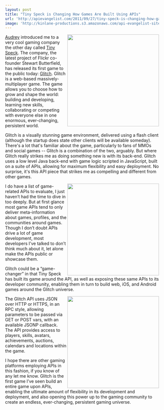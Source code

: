 ```yaml
---
layout: post
title: "Tiny Speck is Changing How Games Are Built Using APIs"
url: 'http://apievangelist.com/2011/09/27/tiny-speck-is-changing-how-games-are-built-using-apis/'
image: 'http://kinlane-productions.s3.amazonaws.com/api-evangelist-site/blog/glitch-logo.png'
---
```


[<img class="c1" src="http://kinlane-productions.s3.amazonaws.com/api-evangelist/glitch/glitch-logo.png" alt="" width="300" align="right" />][1]

[Audrey][2] introduced me to a very cool gaming company the other day called [Tiny Speck][3]. The company, the latest project of Flickr co-founder Stewart Butterfield, has released its first game to the public today: [Glitch][4]. Glitch is a web-based massively-multiplayer game. The game allows you to choose how to grow and shape the world: building and developing, learning new skills, collaborating or competing with everyone else in one enormous, ever-changing, persistent world.

Glitch is a visually stunning game environment, delivered using a flash client (although the startup does state other clients will be available someday). There's a lot that's familiar about the game, particularly to fans of MMOs and social games -- Glitch is a combination of the two, arguably. But where Glitch really strikes me as doing something new is with its back-end. Glitch uses a low level Java back-end with game logic scripted in JavaScript, built on a suite of APIs, allowing for maximum flexibility and easy deployment. No surprise, it's this API piece that strikes me as compelling and different from other games.

[<img class="c1" src="http://kinlane-productions.s3.amazonaws.com/api-evangelist/glitch/glitch-universe-1.jpg" alt="" width="300" align="right" />][1]

I do have a list of game-related APIs to evaluate, I just haven’t had the time to dive in too deeply. But at first glance most game APIs tend to only deliver meta-information about games, profiles, and the communities around games. Though I don’t doubt APIs drive a lot of game development, most developers I’ve talked to don’t think much about it, let alone make the APIs public or showcase them.

Glitch could be a “game-changer” in that Tiny Speck has built its game around the API, as well as exposing these same APIs to its developer community, enabling them in turn to build web, iOS, and Android games around the Glitch universe.

[<img class="c1" src="http://kinlane-productions.s3.amazonaws.com/api-evangelist/glitch/glitch-universe-2.jpg" alt="" width="300" align="right" />][1]

The Glitch API uses JSON over HTTP or HTTPS, in an RPC style, allowing parameters to be passed via GET or POST vars, with an available JSONP callback. The API provides access to players, skills, avatars, achievements, auctions, calendars and locations within the game.

I hope there are other gaming platforms employing APIs in this fashion, if you know of any let me know. Glitch is the first game I’ve seen build an entire game upon APIs, enabling the ultimate amount of flexibility in its development and deployment, and also opening this power up to the gaming community to create an endless, ever-changing, persistent gaming universe.

   [1]: http://www.glitch.com/
   [2]: http://www.hackeducation.com/ (Audrey Watters)
   [3]: http://tinyspeck.com/ (Tiny Speck)
   [4]: http://www.glitch.com/ (Glitch)
